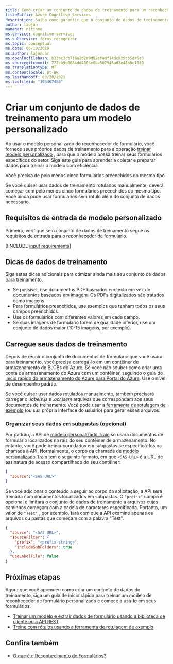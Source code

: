 ```yaml
---
title: Como criar um conjunto de dados de treinamento para um reconhecedor de formulário de modelo personalizado
titleSuffix: Azure Cognitive Services
description: Saiba como garantir que o conjunto de dados de treinamento seja otimizado para treinar um modelo de reconhecimento de formulário.
author: laujan
manager: nitinme
ms.service: cognitive-services
ms.subservice: forms-recognizer
ms.topic: conceptual
ms.date: 06/19/2019
ms.author: lajanuar
ms.openlocfilehash: b33ac3cb710a2d2a9d92efadf14dc829cb5da6e8
ms.sourcegitcommit: 772eb9c6684dd4864e0ba507945a83e48b8c16f0
ms.translationtype: MT
ms.contentlocale: pt-BR
ms.lasthandoff: 03/20/2021
ms.locfileid: "103467486"
---
```

# <a name="build-a-training-data-set-for-a-custom-model"></a>Criar um conjunto de dados de treinamento para um modelo personalizado

Ao usar o modelo personalizado do reconhecedor de formulário, você fornece seus próprios dados de treinamento para a operação [treinar modelo personalizado](https://westus.dev.cognitive.microsoft.com/docs/services/form-recognizer-api-v2-1-preview-3/operations/TrainCustomModelAsync) , para que o modelo possa treinar seus formulários específicos do setor. Siga este guia para aprender a coletar e preparar dados para treinar o modelo com eficiência.

Você precisa de pelo menos cinco formulários preenchidos do mesmo tipo.

Se você quiser usar dados de treinamento rotulados manualmente, deverá começar com pelo menos cinco formulários preenchidos do mesmo tipo. Você ainda pode usar formulários sem rótulo além do conjunto de dados necessário.

## <a name="custom-model-input-requirements"></a>Requisitos de entrada de modelo personalizado

Primeiro, verifique se o conjunto de dados de treinamento segue os requisitos de entrada para o reconhecedor de formulário.

[!INCLUDE [input requirements](./includes/input-requirements.md)]

## <a name="training-data-tips"></a>Dicas de dados de treinamento

Siga estas dicas adicionais para otimizar ainda mais seu conjunto de dados para treinamento.

* Se possível, use documentos PDF baseados em texto em vez de documentos baseados em imagem. Os PDFs digitalizados são tratados como imagens.
* Para formulários preenchidos, use exemplos que tenham todos os seus campos preenchidos.
* Use os formulários com diferentes valores em cada campo.
* Se suas imagens de formulário forem de qualidade inferior, use um conjunto de dados maior (10-15 imagens, por exemplo).

## <a name="upload-your-training-data"></a>Carregue seus dados de treinamento

Depois de reunir o conjunto de documentos de formulário que você usará para treinamento, você precisa carregá-lo em um contêiner de armazenamento de BLOBs do Azure. Se você não souber como criar uma conta de armazenamento do Azure com um contêiner, seguindo o guia de [início rápido do armazenamento do Azure para Portal do Azure](../../storage/blobs/storage-quickstart-blobs-portal.md). Use o nível de desempenho padrão.

Se você quiser usar dados rotulados manualmente, também precisará carregar o *.labels.js* e *.ocr.jsem* arquivos que correspondam aos seus documentos de treinamento. Você pode usar a [ferramenta de rotulagem de exemplo](./quickstarts/label-tool.md) (ou sua própria interface do usuário) para gerar esses arquivos.

### <a name="organize-your-data-in-subfolders-optional"></a>Organizar seus dados em subpastas (opcional)

Por padrão, a API de [modelo personalizado Train](https://westus.dev.cognitive.microsoft.com/docs/services/form-recognizer-api-v2-1-preview-3/operations/TrainCustomModelAsync) só usará documentos de formulário localizados na raiz do seu contêiner de armazenamento. No entanto, você pode treinar com dados em subpastas se especificá-los na chamada à API. Normalmente, o corpo da chamada de [modelo personalizado Train](https://westus.dev.cognitive.microsoft.com/docs/services/form-recognizer-api-v2-1-preview-3/operations/TrainCustomModelAsync) tem o seguinte formato, em que `<SAS URL>` é a URL de assinatura de acesso compartilhado do seu contêiner:

```json
{
  "source":"<SAS URL>"
}
```

Se você adicionar o conteúdo a seguir ao corpo da solicitação, a API será treinada com documentos localizados em subpastas. O `"prefix"` campo é opcional e limitará o conjunto de dados de treinamento a arquivos cujos caminhos começam com a cadeia de caracteres especificada. Portanto, um valor de `"Test"` , por exemplo, fará com que a API examine apenas os arquivos ou pastas que começam com a palavra "Test".

```json
{
  "source": "<SAS URL>",
  "sourceFilter": {
    "prefix": "<prefix string>",
    "includeSubFolders": true
  },
  "useLabelFile": false
}
```

## <a name="next-steps"></a>Próximas etapas

Agora que você aprendeu como criar um conjunto de dados de treinamento, siga um guia de início rápido para treinar um modelo de reconhecedor de formulário personalizado e comece a usá-lo em seus formulários.

* [Treinar um modelo e extrair dados de formulário usando a biblioteca de cliente ou a API REST](./quickstarts/client-library.md)
* [Treine com rótulos usando a ferramenta de rotulagem de exemplo](./quickstarts/label-tool.md)

## <a name="see-also"></a>Confira também

* [O que é o Reconhecimento de Formulários?](./overview.md)
